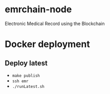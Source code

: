 emrchain-node
===================
Electronic Medical Record using the Blockchain


# Docker deployment

## Deploy latest

- `make publish`
- `ssh emr`
- `./runLatest.sh`

